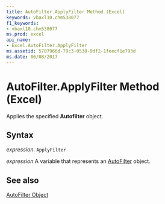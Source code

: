 ```yaml
---
title: AutoFilter.ApplyFilter Method (Excel)
keywords: vbaxl10.chm538077
f1_keywords:
- vbaxl10.chm538077
ms.prod: excel
api_name:
- Excel.AutoFilter.ApplyFilter
ms.assetid: 5707966d-79c3-0538-9df2-1feecf1e793d
ms.date: 06/08/2017
---
```



# AutoFilter.ApplyFilter Method (Excel)

Applies the specified  **Autofilter** object.


## Syntax

 _expression_. `ApplyFilter`

 _expression_ A variable that represents an [AutoFilter](./Excel.AutoFilter.md) object.


## See also


[AutoFilter Object](Excel.AutoFilter.md)

